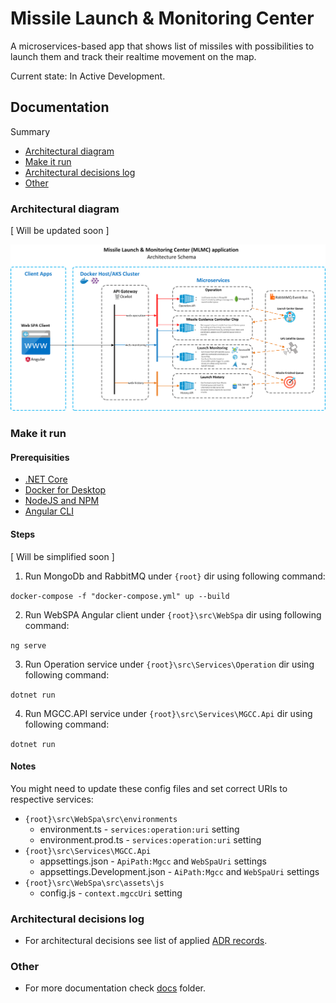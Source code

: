 # Missile Launch & Monitoring Center

A microservices-based app that shows list of missiles with possibilities to launch them and track their realtime movement on the map.

Current state: In Active Development.

## Documentation
Summary
- [Architectural diagram](https://github.com/kakarotto67/mlmc/blob/master/README.md#architectural-diagram)
- [Make it run](https://github.com/kakarotto67/mlmc/blob/master/README.md#make-it-run)
- [Architectural decisions log](https://github.com/kakarotto67/mlmc/blob/master/README.md#architectural-decisions-log)
- [Other](https://github.com/kakarotto67/mlmc/blob/master/README.md#other)

### Architectural diagram
[ Will be updated soon ]


![Architectural reference diagram](https://github.com/kakarotto67/mlmc/blob/master/MLMC_Design_1.0.png)


### Make it run
#### Prerequisities
- [.NET Core](https://dotnet.microsoft.com/download)
- [Docker for Desktop](https://www.docker.com/products/docker-desktop)
- [NodeJS and NPM](https://www.npmjs.com/get-npm)
- [Angular CLI](https://angular.io/cli)

#### Steps
[ Will be simplified soon ]

1. Run MongoDb and RabbitMQ under `{root}` dir using following command:

`docker-compose -f "docker-compose.yml" up --build`

2. Run WebSPA Angular client under `{root}\src\WebSpa` dir using following command:

`ng serve`

3. Run Operation service under `{root}\src\Services\Operation` dir using following command:

`dotnet run`

4. Run MGCC.API service under `{root}\src\Services\MGCC.Api` dir using following command:

`dotnet run`

#### Notes
You might need to update these config files and set correct URIs to respective services:
- `{root}\src\WebSpa\src\environments`
  - environment.ts - `services:operation:uri` setting
  - environment.prod.ts - `services:operation:uri` setting
- `{root}\src\Services\MGCC.Api`
  - appsettings.json - `ApiPath:Mgcc` and `WebSpaUri` settings
  - appsettings.Development.json - `AiPath:Mgcc` and `WebSpaUri` settings
- `{root}\src\WebSpa\src\assets\js`
  - config.js - `context.mgccUri` setting

### Architectural decisions log
- For architectural decisions see list of applied [ADR records](https://github.com/kakarotto67/mlmc/blob/master/docs/adr/index.md).

### Other
- For more documentation check [docs](https://github.com/kakarotto67/mlmc/blob/master/docs) folder.
